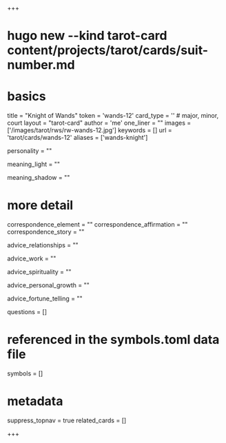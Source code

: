 +++
# hugo new --kind tarot-card content/projects/tarot/cards/suit-number.md
# basics
title     		 = "Knight of Wands"
token					 = 'wands-12'
card_type			 = '' # major, minor, court
layout				 = "tarot-card"
author    		 = 'me'
one_liner 		 = ""
images				 = ['/images/tarot/rws/rw-wands-12.jpg']
keywords			 = []
url						 = 'tarot/cards/wands-12'
aliases				 = ['wands-knight']

personality    = ""

meaning_light  = ""

meaning_shadow = ""

# more detail
correspondence_element 			= ""
correspondence_affirmation 	= ""
correspondence_story 				= ""

advice_relationships 	 = ""

advice_work 					 = ""

advice_spirituality 	 = ""

advice_personal_growth = ""

advice_fortune_telling = ""

questions	= []

# referenced in the symbols.toml data file
symbols	  = []

# metadata
suppress_topnav = true
related_cards 	= []

+++